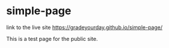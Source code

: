 # simple-page

link to the live site https://gradeyourday.github.io/simple-page/

This is a test page for the public site.  


